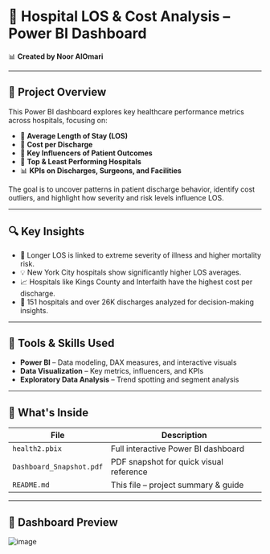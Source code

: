 # 🏥 Hospital LOS & Cost Analysis – Power BI Dashboard

📊 **Created by Noor AlOmari**

---

## 📌 Project Overview

This Power BI dashboard explores key healthcare performance metrics across hospitals, focusing on:

- 🛌 **Average Length of Stay (LOS)**
- 💸 **Cost per Discharge**
- 🧠 **Key Influencers of Patient Outcomes**
- 📍 **Top & Least Performing Hospitals**
- 📊 **KPIs on Discharges, Surgeons, and Facilities**

The goal is to uncover patterns in patient discharge behavior, identify cost outliers, and highlight how severity and risk levels influence LOS.

---

## 🔍 Key Insights

- 🔺 Longer LOS is linked to extreme severity of illness and higher mortality risk.
- 💡 New York City hospitals show significantly higher LOS averages.
- 📈 Hospitals like Kings County and Interfaith have the highest cost per discharge.
- 🏥 151 hospitals and over 26K discharges analyzed for decision-making insights.

---

## 🧰 Tools & Skills Used

- **Power BI** – Data modeling, DAX measures, and interactive visuals
- **Data Visualization** – Key metrics, influencers, and KPIs
- **Exploratory Data Analysis** – Trend spotting and segment analysis

---

## 📁 What's Inside

| File | Description |
|------|-------------|
| `health2.pbix` | Full interactive Power BI dashboard |
| `Dashboard_Snapshot.pdf` | PDF snapshot for quick visual reference |
| `README.md` | This file – project summary & guide |

---

## 📸 Dashboard Preview 
![image](https://github.com/user-attachments/assets/e1853289-b513-47f2-be68-8b5efb4088c6)
